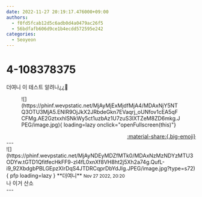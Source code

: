 ```yaml
---
date: 2022-11-27 20:19:17.476000+09:00
authors:
  - f0fd5fcab12d5c6adb0d4a0479ac26f5
  - 56bdfafb606d9ce1b4ecdd572595e242
categories:
  - Seoyeon
---
```


# 4-108378375

<div class="post-container" markdown="1">
<div class="content-container md-sidebar__scrollwrap" markdown="1">

더여니 이 테스트 알려나¿¿🤔
<figure markdown="1">
![](https://phinf.wevpstatic.net/MjAyMjExMjdfMjA4/MDAxNjY5NTQ3OTU3MjA5.ENIR9OjJkX2JRbdeGkn7EVaqrj_oUNfov1cEA5qFCFMg.AE2GztxxhlSNkWy5ct1uzbAz1U7zuS3lXTZeM8ZD6mkg.JPEG/image.jpg){ loading=lazy onclick="openFullscreen(this)"}
</figure>


</div>
</div>

<div style="text-align: right;" markdown="1">
<a href="https://weverse.io/fromis9/fanpost/4-108378375" style="text-align: right;">:material-share:{.big-emoji}</a>
</div>
---

<div class="comments-container md-sidebar__scrollwrap" markdown="1">
<div class="comment" markdown="1">
<div class='id-container' markdown="1">
![](https://phinf.wevpstatic.net/MjAyNDEyMDZfMTk0/MDAxNzMzNDYzMTU3ODYw.tGTD1QfitfecHkFF9-zI4fL0xnXf8VH8ht2j5Xh2a74g.QufL-i9_92XbdgbPBLGEpzXIrDqS4JTDRCqprDbYdJIg.JPEG/image.jpg?type=s72){ pfp loading=lazy }
**<span class="artist">더여니</span>** <small>Nov 27 2022, 20:20</small><br>
</div>
<div class='comment-body' markdown="1">
나 이거 산소
</div>
</div>
</div>
---
